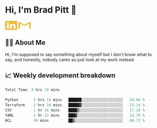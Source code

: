 # Hi, I'm Brad Pitt 👋


<a href="https://www.linkedin.com/in/mathias-mauraisin/" target="blank"><img align="center" src="./icons/linkedin.svg" alt="https://www.linkedin.com/in/mathias-mauraisin/" height="30" width="40" /></a>
<a href="mailto:mathias.mauraisin.pro@gmail.com" target="blank"><img align="center" src="./icons/gmail.svg" alt="redrew" height="30" width="40" /></a>




<!-- ![snap](images/Snap_dark.png?raw=true) -->
<!-- ![snap](images/Snap_dark_bg.png?raw=true) -->


<!-- [![My Skills](https://skillicons.dev/icons?i=c,cpp,html,css,js,ts,)](https://skillicons.dev) -->

## 🙋‍♂️&nbsp;About Me

Hi, I'm supposed to say something about myself but I don't know what to say, and honestly, nobody cares so just look at my work instead.

## 📈&nbsp;Weekly development breakdown

<!-- [![mamaurai's 42 stats](https://badge42.vercel.app/api/v2/cl1l4qz93000609l4yixitcl4/stats?cursusId=21&coalitionId=45)](https://github.com/JaeSeoKim/badge42) -->





<!--START_SECTION:waka-->

```rust
Total Time: 9 hrs 19 mins

Python       2 hrs 14 mins   ██████░░░░░░░░░░░░░░░░░░░   24.00 %
Terraform    2 hrs 10 mins   █████▓░░░░░░░░░░░░░░░░░░░   23.14 %
CSV          1 hr 36 mins    ████▒░░░░░░░░░░░░░░░░░░░░   17.18 %
YAML         1 hr 23 mins    ███▓░░░░░░░░░░░░░░░░░░░░░   14.79 %
HCL          49 mins         ██▒░░░░░░░░░░░░░░░░░░░░░░   08.72 %
```

<!--END_SECTION:waka-->


